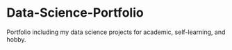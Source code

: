 # Data-Science-Portfolio
Portfolio including my data science projects for academic, self-learning, and hobby.
